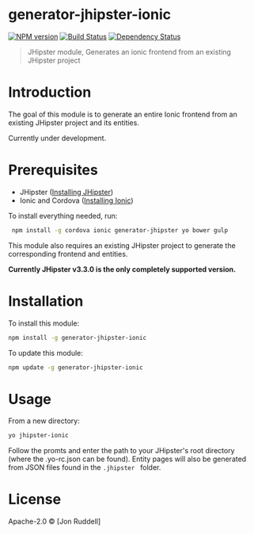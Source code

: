 # generator-jhipster-ionic
[![NPM version][npm-image]][npm-url] [![Build Status][travis-image]][travis-url] [![Dependency Status][daviddm-image]][daviddm-url]
> JHipster module, Generates an ionic frontend from an existing JHipster project

# Introduction

The goal of this module is to generate an entire Ionic frontend from an existing JHipster project and its entities.  

Currently under development.
# Prerequisites
- JHipster ([Installing JHipster](https://jhipster.github.io/installation.html))
- Ionic and Cordova ([Installing Ionic](http://ionicframework.com/getting-started/))

To install everything needed, run:
```bash
 npm install -g cordova ionic generator-jhipster yo bower gulp
```
This module also requires an existing JHipster project to generate the corresponding frontend and entities.

__Currently JHipster v3.3.0 is the only completely supported version.__

# Installation

To install this module:

```bash
npm install -g generator-jhipster-ionic
```

To update this module:
```bash
npm update -g generator-jhipster-ionic
```

# Usage
From a new directory: 
```bash
yo jhipster-ionic
```
Follow the promts and enter the path to your JHipster's root directory (where the .yo-rc.json 
can be found).  Entity pages will also be generated from JSON files found in the `.jhipster ` folder.

# License

Apache-2.0 © [Jon Ruddell]

[npm-image]: https://img.shields.io/npm/v/generator-jhipster-ionic.svg
[npm-url]: https://npmjs.org/package/generator-jhipster-ionic
[travis-image]: https://travis-ci.org/ruddell/generator-jhipster-ionic.svg?branch=master
[travis-url]: https://travis-ci.org/ruddell/generator-jhipster-ionic
[daviddm-image]: https://david-dm.org/ruddell/generator-jhipster-ionic.svg?theme=shields.io
[daviddm-url]: https://david-dm.org/ruddell/generator-jhipster-module
